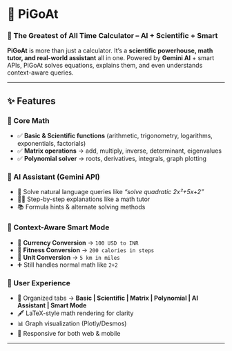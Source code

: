 # 🐐 PiGoAt

### 🧮 The Greatest of All Time Calculator – AI + Scientific + Smart

**PiGoAt** is more than just a calculator. It’s a **scientific powerhouse, math tutor, and real-world assistant** all in one.
Powered by **Gemini AI** + smart APIs, PiGoAt solves equations, explains them, and even understands context-aware queries.

---

## ✨ Features

### 🔹 Core Math

* ✅ **Basic & Scientific functions** (arithmetic, trigonometry, logarithms, exponentials, factorials)
* ✅ **Matrix operations** → add, multiply, inverse, determinant, eigenvalues
* ✅ **Polynomial solver** → roots, derivatives, integrals, graph plotting

### 🔹 AI Assistant (Gemini API)

* 🤖 Solve natural language queries like *“solve quadratic 2x²+5x+2”*
* 🧑‍🏫 Step-by-step explanations like a math tutor
* 📚 Formula hints & alternate solving methods

### 🔹 Context-Aware Smart Mode

* 💱 **Currency Conversion** → `100 USD to INR`
* 🥗 **Fitness Conversion** → `200 calories in steps`
* 📏 **Unit Conversion** → `5 km in miles`
* ➕ Still handles normal math like `2+2`

### 🔹 User Experience

* 📑 Organized tabs → **Basic | Scientific | Matrix | Polynomial | AI Assistant | Smart Mode**
* 🖋️ LaTeX-style math rendering for clarity
* 📊 Graph visualization (Plotly/Desmos)
* 📱 Responsive for both web & mobile

---
